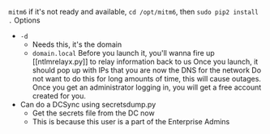 `mitm6`
if it's not ready and available, `cd /opt/mitm6`, then `sudo pip2 install .`
Options
- `-d`
	- Needs this, it's the domain
	- `domain.local`
Before you launch it, you'll wanna fire up [[ntlmrelayx.py]] to relay information back to us
Once you launch, it should pop up with IPs that you are now the DNS for the network
Do not want to do this for long amounts of time, this will cause outages.
Once you get an administrator logging in, you will get a free account created for you.
- Can do a DCSync using secretsdump.py
	- Get the secrets file from the DC now
	- This is because this user is a part of the Enterprise Admins